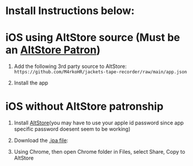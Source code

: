 # Install Instructions below:

# iOS using AltStore source (Must be an [AltStore Patron](https://www.patreon.com/rileytestut))

1. Add the following 3rd party source to AltStore: `https://github.com/M4rkoHR/jackets-tape-recorder/raw/main/app.json`

2. Install the app


# iOS without AltStore patronship

1. Install [AltStore](https://altstore.io/ "AltStore Homepage")(you may have to use your apple id password since app specific password doesent seem to be working)

2. Download the [.ipa file](https://github.com/M4rkoHR/jackets-tape-recorder/raw/main/release/JTR-iOS11.ipa ".ipa package"):

3. Using Chrome, then open Chrome folder in Files, select Share, Copy to AltStore
